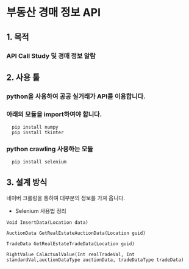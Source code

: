 # 부동산 경매 정보 API

## 1. 목적
### API Call Study 및 경매 정보 알람

## 2. 사용 툴

### python을 사용하여 공공 실거래가 API를 이용합니다.
### 아래의 모듈을 import하여야 합니다.
```
  pip install numpy
  pip install tkinter
```
### python crawling 사용하는 모듈
```
  pip install selenium
```

## 3. 설계 방식

네이버 크롤링을 통하여 대부분의 정보를 가져 옵니다. 
* Selenium  사용법 정리 

```
Void InsertData(Location data)

AuctionData GetRealEstateAuctionData(Location guid)

TradeData GetRealEstateTradeData(Location guid) 

RightValue CalActualValue(Int realTradeVal, Int standardVal,auctionDataType auctionData, tradeDataType tradeData)
```
